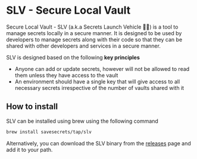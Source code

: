 # SLV - Secure Local Vault
Secure Local Vault - SLV (a.k.a Secrets Launch Vehicle 🔐🚀) is a tool to manage secrets locally in a secure manner. It is designed to be used by developers to manage secrets along with their code so that they can be shared with other developers and services in a secure manner.

SLV is designed based on the following **key principles**
 - Anyone can add or update secrets, however will not be allowed to read them unless they have access to the vault
 - An environment should have a single key that will give access to all necessary secrets irrespective of the number of vaults shared with it

 ## How to install
 SLV can be installed using brew using the following command
```zsh
brew install savesecrets/tap/slv
```
Alternatively, you can download the SLV binary from the [releases](https://github.com/savesecrets/slv/releases/latest) page and add it to your path.